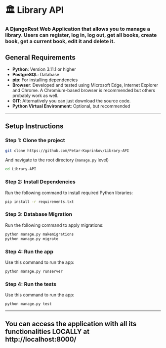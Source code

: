 # 🏛️ Library API

### A DjangoRest Web Application that allows you to manage a library. Users can register, log in, log out, get all books, create book, get a current book, edit it and delete it.


## General Requirements
- **Python**: Version 3.11.1 or higher  
- **PostgreSQL**: Database
- **pip**: For installing dependencies  
- **Browser**: Developed and tested using Microsoft Edge, Internet Explorer and Chrome. A Chromium-based browser is recommended but others probably work as well.
- **GIT**: Alternatively you can just download the source code.
- **Python Virtual Environment**: Optional, but recommended
---

## Setup Instructions

### Step 1: Clone the project
```bash
git clone https://github.com/Petar-Koprinkov/Library-API
```
And navigate to the root directory (`manage.py` level)
 ```bash
cd Library-API
```

### Step 2: Install Dependencies


Run the following command to install required Python libraries:
```bash
pip install -r requirements.txt
```

### Step 3: Database Migration
Run the following command to apply migrations:
```bash
python manage.py makemigrations
python manage.py migrate
```

### Step 4: Run the app
Use this command to run the app:
```bash
python manage.py runserver
```

### Step 4: Run the tests
Use this command to run the app:
```bash
python manage.py test
```


---

## You can access the application with all its functionalities LOCALLY at http://localhost:8000/
